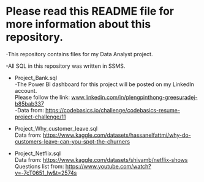 # Please read this README file for more information about this repository.

-This repository contains files for my Data Analyst project.

-All SQL in this repository was written in SSMS.

- Project_Bank.sql  
  -The Power BI dashboard for this project will be posted on my LinkedIn account.  
Please follow the link: www.linkedin.com/in/plengpinthong-greesuradej-b85bab337  
  -Data from: https://codebasics.io/challenge/codebasics-resume-project-challenge/11

- Project_Why_customer_leave.sql  
Data from: https://www.kaggle.com/datasets/hassanelfattmi/why-do-customers-leave-can-you-spot-the-churners

- Project_Netflix.sql  
Data from: https://www.kaggle.com/datasets/shivamb/netflix-shows  
Questions list from: https://www.youtube.com/watch?v=-7cT0651_lw&t=2574s
